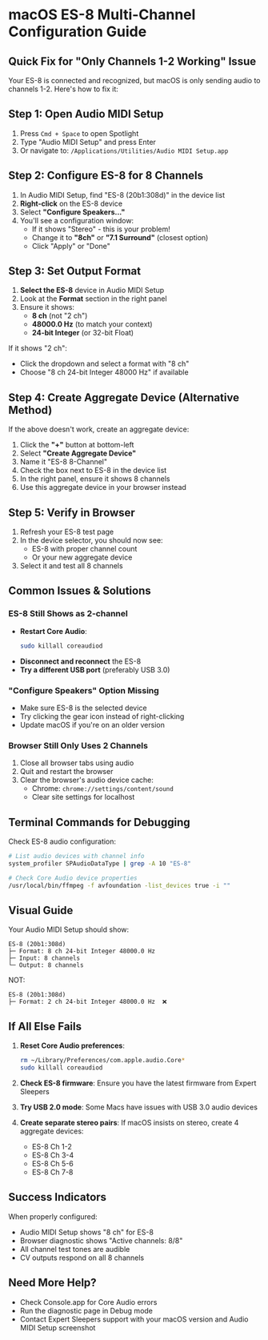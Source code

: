# macOS ES-8 Multi-Channel Configuration Guide

## Quick Fix for "Only Channels 1-2 Working" Issue

Your ES-8 is connected and recognized, but macOS is only sending audio to channels 1-2. Here's how to fix it:

## Step 1: Open Audio MIDI Setup

1. Press `Cmd + Space` to open Spotlight
2. Type "Audio MIDI Setup" and press Enter
3. Or navigate to: `/Applications/Utilities/Audio MIDI Setup.app`

## Step 2: Configure ES-8 for 8 Channels

1. In Audio MIDI Setup, find "ES-8 (20b1:308d)" in the device list
2. **Right-click** on the ES-8 device
3. Select **"Configure Speakers..."**
4. You'll see a configuration window:
   - If it shows "Stereo" - this is your problem!
   - Change it to **"8ch"** or **"7.1 Surround"** (closest option)
   - Click "Apply" or "Done"

## Step 3: Set Output Format

1. **Select the ES-8** device in Audio MIDI Setup
2. Look at the **Format** section in the right panel
3. Ensure it shows:
   - **8 ch** (not "2 ch")
   - **48000.0 Hz** (to match your context)
   - **24-bit Integer** (or 32-bit Float)

If it shows "2 ch":
- Click the dropdown and select a format with "8 ch"
- Choose "8 ch 24-bit Integer 48000 Hz" if available

## Step 4: Create Aggregate Device (Alternative Method)

If the above doesn't work, create an aggregate device:

1. Click the **"+"** button at bottom-left
2. Select **"Create Aggregate Device"**
3. Name it "ES-8 8-Channel"
4. Check the box next to ES-8 in the device list
5. In the right panel, ensure it shows 8 channels
6. Use this aggregate device in your browser instead

## Step 5: Verify in Browser

1. Refresh your ES-8 test page
2. In the device selector, you should now see:
   - ES-8 with proper channel count
   - Or your new aggregate device
3. Select it and test all 8 channels

## Common Issues & Solutions

### ES-8 Still Shows as 2-channel
- **Restart Core Audio**: 
  ```bash
  sudo killall coreaudiod
  ```
- **Disconnect and reconnect** the ES-8
- **Try a different USB port** (preferably USB 3.0)

### "Configure Speakers" Option Missing
- Make sure ES-8 is the selected device
- Try clicking the gear icon instead of right-clicking
- Update macOS if you're on an older version

### Browser Still Only Uses 2 Channels
1. Close all browser tabs using audio
2. Quit and restart the browser
3. Clear the browser's audio device cache:
   - Chrome: `chrome://settings/content/sound`
   - Clear site settings for localhost

## Terminal Commands for Debugging

Check ES-8 audio configuration:
```bash
# List audio devices with channel info
system_profiler SPAudioDataType | grep -A 10 "ES-8"

# Check Core Audio device properties
/usr/local/bin/ffmpeg -f avfoundation -list_devices true -i ""
```

## Visual Guide

Your Audio MIDI Setup should show:

```
ES-8 (20b1:308d)
├─ Format: 8 ch 24-bit Integer 48000.0 Hz
├─ Input: 8 channels
└─ Output: 8 channels
```

NOT:
```
ES-8 (20b1:308d)
├─ Format: 2 ch 24-bit Integer 48000.0 Hz  ❌
```

## If All Else Fails

1. **Reset Core Audio preferences**:
   ```bash
   rm ~/Library/Preferences/com.apple.audio.Core* 
   sudo killall coreaudiod
   ```

2. **Check ES-8 firmware**: Ensure you have the latest firmware from Expert Sleepers

3. **Try USB 2.0 mode**: Some Macs have issues with USB 3.0 audio devices

4. **Create separate stereo pairs**: If macOS insists on stereo, create 4 aggregate devices:
   - ES-8 Ch 1-2
   - ES-8 Ch 3-4  
   - ES-8 Ch 5-6
   - ES-8 Ch 7-8

## Success Indicators

When properly configured:
- Audio MIDI Setup shows "8 ch" for ES-8
- Browser diagnostic shows "Active channels: 8/8"
- All channel test tones are audible
- CV outputs respond on all 8 channels

## Need More Help?

- Check Console.app for Core Audio errors
- Run the diagnostic page in Debug mode
- Contact Expert Sleepers support with your macOS version and Audio MIDI Setup screenshot